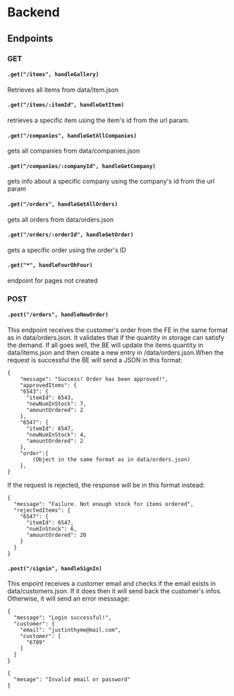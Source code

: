 # Backend

## Endpoints

### GET

#### `.get("/items", handleGallery)`

Retrieves all items from data/item.json

#### `.get("/items/:itemId", handleGetItem)`

retrieves a specific item using the item's id from the url param.

#### `.get("/companies", handleGetAllCompanies)`

gets all companies from data/companies.json

#### `.get("/companies/:companyId", handleGetCompany)`

gets info about a specific company using the company's id from the url param

#### `.get("/orders", handleGetAllOrders)`

gets all orders from data/orders.json

#### `.get("/orders/:orderId", handleGetOrder)`

gets a specific order using the order's ID

#### `.get("*", handleFourOhFour)`

endpoint for pages not created

### POST

#### `.post("/orders", handleNewOrder)`

This endpoint receives the customer's order from the FE in the same format as in data/orders.json. It validates that if the quantity in storage can satisfy the demand. If all goes well, the BE will update the items quantity in data/items.json and then create a new entry in /data/orders.json.When the request is successful the BE will send a JSON in this format:

```
{
    "message": "Success! Order has been approved!",
    "approvedItems": {
    "6543": {
      "itemId": 6543,
      "newNumInStock": 7,
      "amountOrdered": 2
    },
    "6547": {
      "itemId": 6547,
      "newNumInStock": 4,
      "amountOrdered": 2
    },
    "order":{
        (Object in the same format as in data/orders.json)
    },
}

```

If the request is rejected, the response will be in this format instead:

```
{
  "message": "Failure. Not enough stock for items ordered",
  "rejectedItems": {
    "6547": {
      "itemId": 6547,
      "numInStock": 6,
      "amountOrdered": 20
    }
  }
}
```

#### `.post("/signin", handleSignIn)`

This enpoint receives a customer email and checks if the email exists in data/customers.json. If it does then it will send back the customer's infos. Otherwise, it will send an error messsage:

```
{
  "message": "Login successful!",
  "customer": {
    "email": "justinthyme@mail.com",
    "customer": [
      "6789"
    ]
  }
}
```

```
{
  "mesage": "Invalid email or password"
}
```
